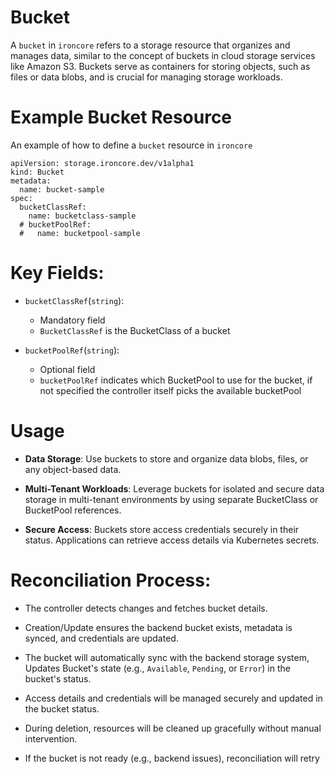 # Bucket
A `bucket` in `ironcore` refers to a storage resource that organizes and manages data, similar to the concept of buckets in cloud storage services like Amazon S3. Buckets serve as containers for storing objects, such as files or data blobs, and is crucial for managing storage workloads.

# Example Bucket Resource
An example of how to define a `bucket` resource in `ironcore`
```
apiVersion: storage.ironcore.dev/v1alpha1
kind: Bucket
metadata:
  name: bucket-sample
spec:
  bucketClassRef:
    name: bucketclass-sample
  # bucketPoolRef:
  #   name: bucketpool-sample
```

# Key Fields:
- `bucketClassRef`(`string`): 
    - Mandatory field
    - `BucketClassRef` is the BucketClass of a bucket

- `bucketPoolRef`(`string`):
    - Optional field
    -  `bucketPoolRef` indicates which BucketPool to use for the bucket, if not specified the controller itself picks the available bucketPool


# Usage
- **Data Storage**: Use buckets to store and organize data blobs, files, or any object-based data.

- **Multi-Tenant Workloads**: Leverage buckets for isolated and secure data storage in multi-tenant environments by using separate BucketClass or BucketPool references.

- **Secure Access**: Buckets store access credentials securely in their status. Applications can retrieve access details via Kubernetes secrets.

# Reconciliation Process:
- The controller detects changes and fetches bucket details.

- Creation/Update ensures the backend bucket exists, metadata is synced, and credentials are updated.

- The bucket will automatically sync with the backend storage system, Updates Bucket's state (e.g., `Available`, `Pending`, or `Error`) in the bucket's status.

- Access details and credentials will be managed securely and updated in the bucket status.

- During deletion, resources will be cleaned up gracefully without manual intervention.

- If the bucket is not ready (e.g., backend issues), reconciliation will retry
